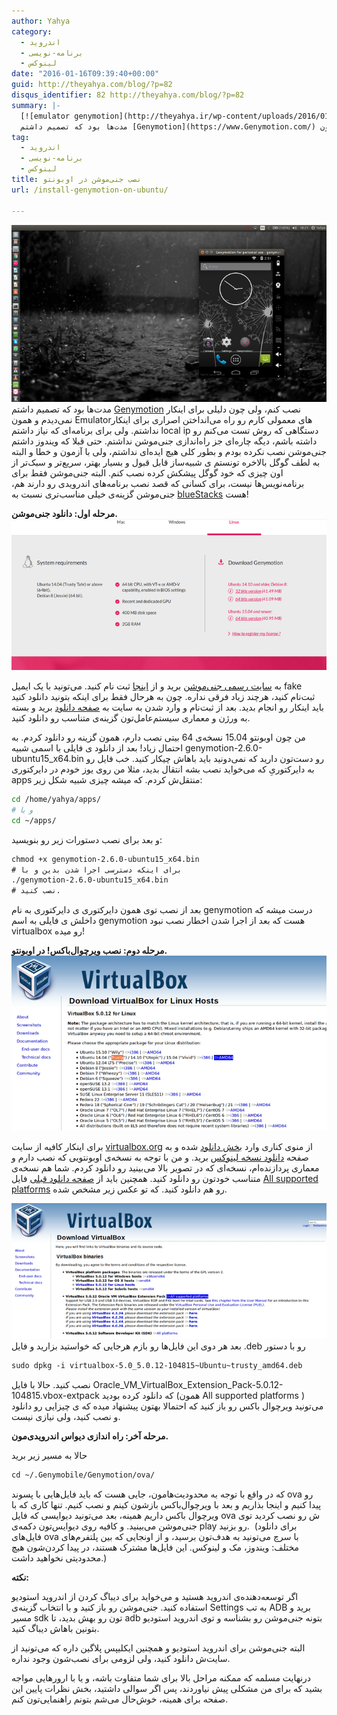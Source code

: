 ```yaml
---
author: Yahya
category:
  - اندروید
  - برنامه-نویسی
  - لینوکس
date: "2016-01-16T09:39:40+00:00"
guid: http://theyahya.com/blog/?p=82
disqus_identifier: 82 http://theyahya.com/blog/?p=82
summary: |-
  [![emulator genymotion](http://theyahya.ir/wp-content/uploads/2016/01/genymotion_emulator.png)](http://theyahya.ir/blog/wp-content/uploads/2016/01/genymotion_emulator.png)
  مدت‌ها بود که تصمیم داشتم [Genymotion](https://www.Genymotion.com/) نصب کنم، ولی چون دلیلی برای اینکار نمی‌دیدم و همون Emulatorهای معمولی کارم رو راه می‌انداختن اصراری برای اینکار نداشتم. ولی برای برنامه‌ای که نیاز داشتم local ip دستگاهی که روش تست می‌کنم رو داشته باشم، دیگه چاره‌ای جز راه‌اندازی جنی‌موشن نداشتم. حتی قبلا که ویندوز داشتم جنی‌موشن نصب نکرده بودم و بطور کلی هیچ ایده‌ای نداشتم، ولی با آزمون و خطا و البته به لطف گوگل بالاخره تونستم ی شبیه‌ساز قابل قبول و بسیار بهتر، سریع‌تر و سبک‌تر از اون چیزی که خود گوگل پیشکش کرده نصب کنم. البته جنی‌موشن فقط برای برنامه‌نویس‌ها نیست، برای کسانی که قصد نصب برنامه‌های اندرویدی رو دارند هم، جنی‌موشن گزینه‌ی خیلی مناسب‌تری نسبت به [blueStacks](https://www.bluestacks.com/) هست!
tag:
  - اندروید
  - برنامه-نویسی
  - لینوکس
title: نصب جنی‌موشن در اوبونتو
url: /install-genymotion-on-ubuntu/

---
```

[![emulator genymotion](/wp-content/uploads/2016/01/genymotion_emulator.png)](/blog/wp-content/uploads/2016/01/genymotion_emulator.png)
مدت‌ها بود که تصمیم داشتم [Genymotion](https://www.Genymotion.com/) نصب کنم، ولی چون دلیلی برای اینکار نمی‌دیدم و همون Emulatorهای معمولی کارم رو راه می‌انداختن اصراری برای اینکار نداشتم. ولی برای برنامه‌ای که نیاز داشتم local ip دستگاهی که روش تست می‌کنم رو داشته باشم، دیگه چاره‌ای جز راه‌اندازی جنی‌موشن نداشتم. حتی قبلا که ویندوز داشتم جنی‌موشن نصب نکرده بودم و بطور کلی هیچ ایده‌ای نداشتم، ولی با آزمون و خطا و البته به لطف گوگل بالاخره تونستم ی شبیه‌ساز قابل قبول و بسیار بهتر، سریع‌تر و سبک‌تر از اون چیزی که خود گوگل پیشکش کرده نصب کنم. البته جنی‌موشن فقط برای برنامه‌نویس‌ها نیست، برای کسانی که قصد نصب برنامه‌های اندرویدی رو دارند هم، جنی‌موشن گزینه‌ی خیلی مناسب‌تری نسبت به [blueStacks](https://www.bluestacks.com/) هست!

**مرحله اول: دانلود جنی‌موشن.** [![download genymotion](/wp-content/uploads/download-genymotion.png)](/wp-content/uploads/download-genymotion.png)

به [سایت رسمی جنی‌موشن](https://www.genymotion.com/) برید و از [اینجا](https://www.genymotion.com/) ثبت نام کنید. می‌تونید با یک ایمیل fake ثبت‌نام کنید، هرچند زیاد فرقی نداره. چون به هرحال فقط برای اینکه بتونید دانلود کنید باید اینکار رو انجام بدید. بعد از ثبت‌نام و وارد شدن به سایت به [صفحه دانلود](https://www.genymotion.com/#!/download) برید و بسته به ورژن و معماری سیستم‌عامل‌تون گزینه‌ی متناسب رو دانلود کنید.

من چون اوبونتو 15.04 نسخه‌ی 64 بیتی نصب دارم، همون گزینه رو دانلود کردم. به احتمال زیاد! بعد از دانلود ی فایلی با اسمی شبیه genymotion-2.6.0-ubuntu15\_x64.bin رو دست‌تون دارید که نمی‌دونید باید باهاش چیکار کنید. خب فایل رو به دایرکتوریِ که می‌خواید نصب بشه انتقال بدید، مثلا من روی یوز خودم در دایرکتوری apps منتقل‌ش کردم. که میشه چیزی شبیه شکل زیر:

```sh
cd /home/yahya/apps/
# و یا
cd ~/apps/
```

و بعد برای نصب دستورات زیر رو بنویسید:‌

```default
chmod +x genymotion-2.6.0-ubuntu15_x64.bin
# برای اینکه دسترسی اجرا شدن بدین و با
./genymotion-2.6.0-ubuntu15_x64.bin
# نصب کنید.
```

بعد از نصب توی همون دایرکتوری ی دایرکتوری به نام genymotion درست میشه که داخلش ی فایلی به اسم genymotion هست که بعد از اجرا شدن اخطار نصب نبود virtualbox رو میده!

**مرحله دوم: نصب ویرچوال‌باکس! در اوبونتو.** [![دانلود virtual box](/wp-content/uploads/download-virtual-box.png)](/wp-content/uploads/download-virtual-box.png)

برای اینکار کافیه از سایت [virtualbox.org](https://www.virtualbox.org/) از منوی کناری وارد [بخش دانلود](https://www.virtualbox.org/wiki/Downloads) شده و به صفحه [دانلود نسخه لینوکس](https://www.virtualbox.org/wiki/Linux_Downloads) برید. و من با توجه به نسخه‌ی اوبونتویی که نصب دارم و معماری پردازنده‌ام، نسخه‌ای که در تصویر بالا می‌بینید رو دانلود کردم. شما هم نسخه‌ی متناسب خودتون رو دانلود کنید. همچنین باید از [صفحه دانلود قبلی](https://www.virtualbox.org/wiki/Downloads) فایل [All supported platforms](http://download.virtualbox.org/virtualbox/5.0.12/Oracle_VM_VirtualBox_Extension_Pack-5.0.12-104815.vbox-extpack) رو هم دانلود کنید. که تو عکس زیر مشخص شده.

[![download virtual box All supported platforms](/wp-content/uploads/download-virtual-box-All-supported-platforms.png)](/blog/wp-content/uploads/download-virtual-box-All-supported-platforms.png) بعد هر دوی این فایل‌ها رو بازم هرجایی که خواستید بزارید و فایل .deb رو با دستور

```default
sudo dpkg -i virtualbox-5.0_5.0.12-104815~Ubuntu~trusty_amd64.deb

```

نصب کنید.
حالا با فایل Oracle\_VM\_VirtualBox\_Extension\_Pack-5.0.12-104815.vbox-extpack که دانلود کرده بودید (همون All supported platforms ) می‌تونید ویرچوال باکس رو باز کنید که احتمالا بهتون پیشنهاد میده که ی چیزایی رو دانلود و نصب کنید، ولی نیازی نیست.

**مرحله آخر: راه اندازی دیواس‌ اندرویدی‌مون.**

حالا به مسیر زیر برید

```default
cd ~/.Genymobile/Genymotion/ova/
```

که در واقع با توجه به محدودیت‌هامون، جایی هست که باید فایل‌هایی با پسوند ova رو پیدا کنیم و اینجا بذاریم و بعد با ویرچوال‌باکس بازشون کینم و نصب کنیم. تنها کاری که با ویرچوال باکس داریم همینه، بعد می‌تونید دیوایسی که فایل ova ش رو نصب کردید توی جنی‌موشن می‌بینید. و کافیه روی دیوایس‌تون دکمه‌ی play رو بزنید.  (برای دانلود فایل‌های ova با سرچ می‌تونید به هدف‌تون برسید، و از اونجایی که بین پلتفرم‌های مختلف: ویندوز، مک و لینوکس. این فایل‌ها مشترک هستند، در پیدا کردن‌شون هیچ محدودیتی نخواهید داشت.)

**نکته:**

اگر توسعه‌دهنده‌ی ‌اندروید هستید و می‌خواید برای دیباگ کردن از اندروید استودیو استفاده کنید. جنی‌موشن رو باز کنید و با انتخاب گزینه‌ی Settings به تب ADB برید و مسیر sdk تون رو بهش بدید، تا adb بتونه جنی‌موشن رو بشناسه و توی اندروید استودیو بتونین باهاش دیباگ کنید.

البته جنی‌موشن برای اندروید استودیو و همچنین ایکلیپس پلاگین داره که می‌تونید از سایت‌ش دانلود کنید، ولی لزومی برای نصب‌شون وجود نداره.

درنهایت مسلمه که ممکنه مراحل بالا برای شما متفاوت باشه، و یا با ارورهایی مواجه بشید که برای من مشکلی پیش نیاوردند، پس اگر سوالی داشتید، بخش نظرات پایین این صفحه برای همینه، خوش‌حال می‌شم بتونم راهنمایی‌تون کنم.
